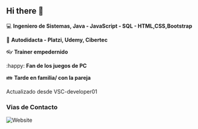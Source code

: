 ## Hi there 👋

:computer: **Ingeniero de Sistemas, Java - JavaScript - SQL - HTML,CSS,Bootstrap**

:pencil: **Autodidacta - Platzi, Udemy, Cibertec**

:eyeglasses: **Trainer empedernido**

:happy: **Fan de los juegos de PC**

:family: **Tarde en familia/ con la pareja**

Actualizado desde VSC-developer01

### Vias de Contacto

![Website](https://img.shields.io/badge/https%3A%2F%2Fwww.linkedin.com%2Fin%2F-anthony-cuentas_turpo_197b28184%2F
)
